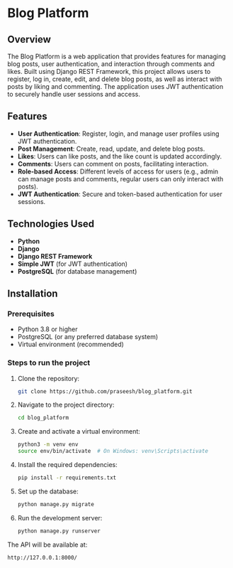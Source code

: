 # Blog Platform

## Overview

The Blog Platform is a web application that provides features for managing blog posts, user authentication, and interaction through comments and likes. Built using Django REST Framework, this project allows users to register, log in, create, edit, and delete blog posts, as well as interact with posts by liking and commenting. The application uses JWT authentication to securely handle user sessions and access.

## Features

- **User Authentication**: Register, login, and manage user profiles using JWT authentication.
- **Post Management**: Create, read, update, and delete blog posts.
- **Likes**: Users can like posts, and the like count is updated accordingly.
- **Comments**: Users can comment on posts, facilitating interaction.
- **Role-based Access**: Different levels of access for users (e.g., admin can manage posts and comments, regular users can only interact with posts).
- **JWT Authentication**: Secure and token-based authentication for user sessions.

## Technologies Used

- **Python**
- **Django**
- **Django REST Framework**
- **Simple JWT** (for JWT authentication)
- **PostgreSQL** (for database management)

## Installation

### Prerequisites

- Python 3.8 or higher
- PostgreSQL (or any preferred database system)
- Virtual environment (recommended)

### Steps to run the project

1. Clone the repository:

   ```bash
   git clone https://github.com/praseesh/blog_platform.git

2. Navigate to the project directory:
   ```bash
   cd blog_platform

3. Create and activate a virtual environment:
   
   ```bash
   python3 -m venv env
   source env/bin/activate  # On Windows: venv\Scripts\activate
4. Install the required dependencies:
   ```bash
   pip install -r requirements.txt

6. Set up the database:
   ```bash
   python manage.py migrate

7. Run the development server:
   ```bash
   python manage.py runserver

The API will be available at:
  ```bash
  http://127.0.0.1:8000/
